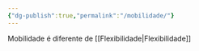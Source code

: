 ```yaml
---
{"dg-publish":true,"permalink":"/mobilidade/"}
---
```


Mobilidade é diferente de [[Flexibilidade\|Flexibilidade]]